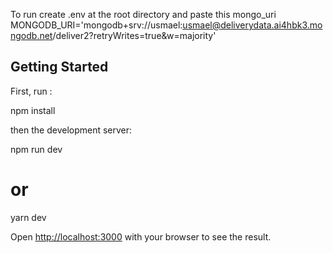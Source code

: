 To run create .env at the root directory and paste this mongo_uri
MONGODB_URI='mongodb+srv://usmael:usmael@deliverydata.ai4hbk3.mongodb.net/deliver2?retryWrites=true&w=majority'

## Getting Started

First, run :

npm install

then the development server:

npm run dev

# or

yarn dev

Open [http://localhost:3000](http://localhost:3000) with your browser to see the result.
